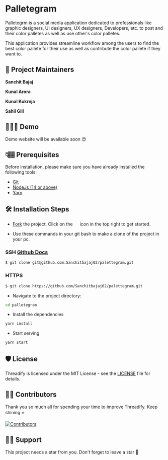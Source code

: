 # Palletegram

Palletegrm is a social media application dedicated to professionals like graphic designers, UI designers, UX designers, Developers, etc. to post and their color palletes as well as use other's color palletes.

This application provides streamline workflow among the users to find the best color pallete for their use as well as contribute the color pallete if they want to.

## 👥 Project Maintainers

**Sanchit Bajaj**

**Kunal Arora**

**Kunal Kukreja**

**Sahil Gill**

## 👩🏽‍💻 Demo

<!-- Check out the website: [Threadify](https://threadify.vercel.app)
 -->

Demo website will be available soon 😊

## 👇🏽 Prerequisites

Before installation, please make sure you have already installed the following tools:

- [Git](https://git-scm.com/downloads)
- [NodeJs (14 or above)](https://nodejs.org/en/download/)
- [Yarn](https://yarnpkg.com/)

## 🛠️ Installation Steps

- [Fork](https://github.com/Sanchitbajaj02/palettegram/fork) the project. Click on the <a href="https://github.com/Sanchitbajaj02/palettegram/fork"><img src="https://i.imgur.com/G4z1kEe.png" height="15" width="15"></a> icon in the top right to get started.

- Use these commands in your git bash to make a clone of the project in your pc.

### SSH [Github Docs](https://docs.github.com/en/authentication/connecting-to-github-with-ssh)

```bash
$ git clone git@github.com:Sanchitbajaj02/palettegram.git
```

### HTTPS

```bash
$ git clone https://github.com/Sanchitbajaj02/palettegram.git
```

- Navigate to the project directory:

```bash
cd palletegram
```

- Install the dependencies

```bash
yarn install
```

- Start serving

```bash
yarn start
```

## 🛡️ License

Threadify is licensed under the MIT License - see the [LICENSE](Licence) file for details.

## 💪🏽 Contributors

Thank you so much all for spending your time to improve Threadify. Keep shining ⭐

[![Contributors](https://contrib.rocks/image?repo=sanchitbajaj02/palletegram)](https://github.com/sanchitbajaj02/palletegram/graphs/contributors)

## 🙏🏽 Support

This project needs a star️ from you. Don't forget to leave a star 🌟
